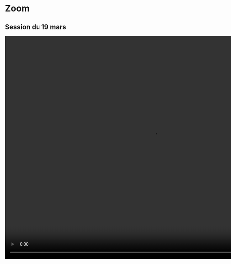 # Zoom

## Session du 19 mars

 <video width="960" height="720" controls>
  <source src="zoom/zoom_1.mp4" type="video/mp4">
Your browser does not support the video tag.
</video> 
